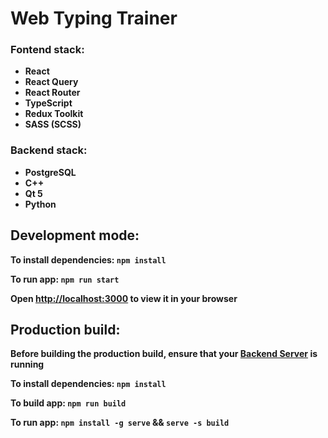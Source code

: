 # Web Typing Trainer

### Fontend stack:

- **React**
- **React Query**
- **React Router**
- **TypeScript**
- **Redux Toolkit**
- **SASS (SCSS)**

### Backend stack:

- **PostgreSQL**
- **C++**
- **Qt 5**
- **Python**

## Development mode:

**To install dependencies: `npm install`**

**To run app: `npm run start`**

**Open [http://localhost:3000](http://localhost:3000) to view it in your browser**

## Production build:

**Before building the production build, ensure that your [Backend Server](https://github.com/OglodkovVadim/Server) is running**

**To install dependencies: `npm install`**

**To build app: `npm run build`**

**To run app: `npm install -g serve` \&\& `serve -s build`**
